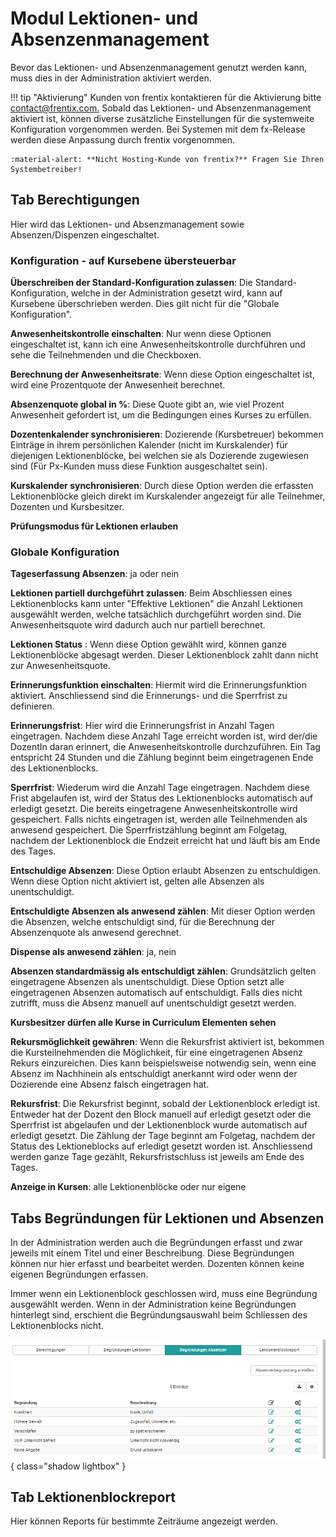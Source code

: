 # Modul Lektionen- und Absenzenmanagement

Bevor das Lektionen- und Absenzenmanagement genutzt werden kann, muss dies in
der Administration aktiviert werden. 

!!! tip "Aktivierung"
	Kunden von frentix kontaktieren für die Aktivierung bitte
	[contact@frentix.com.](mailto:contact@frentix.com.) Sobald das Lektionen- und 
	Absenzenmanagement aktiviert ist, können diverse zusätzliche Einstellungen für 
	die systemweite Konfiguration vorgenommen werden. Bei Systemen mit dem fx-Release 
	werden diese Anpassung durch frentix vorgenommen.  
		
	:material-alert: **Nicht Hosting-Kunde von frentix?** Fragen Sie Ihren Systembetreiber!

## Tab Berechtigungen

Hier wird das Lektionen- und Absenzmanagement sowie Absenzen/Dispenzen
eingeschaltet.

### Konfiguration - auf Kursebene übersteuerbar

 **Überschreiben der Standard-Konfiguration zulassen**: Die Standard-
Konfiguration, welche in der Administration gesetzt wird, kann auf Kursebene
überschrieben werden. Dies gilt nicht für die "Globale Konfiguration".

 **Anwesenheitskontrolle einschalten**: Nur wenn diese Optionen eingeschaltet
ist, kann ich eine Anwesenheitskontrolle durchführen und sehe die
Teilnehmenden und die Checkboxen.

 **Berechnung der Anwesenheitsrate**: Wenn diese Option eingeschaltet ist,
wird eine Prozentquote der Anwesenheit berechnet.

 **Absenzenquote global in %**: Diese Quote gibt an, wie viel Prozent
Anwesenheit gefordert ist, um die Bedingungen eines Kurses zu erfüllen.

 **Dozentenkalender synchronisieren**: Dozierende (Kursbetreuer) bekommen
Einträge in ihrem persönlichen Kalender (nicht im Kurskalender) für diejenigen
Lektionenblöcke, bei welchen sie als Dozierende zugewiesen sind (Für Px-Kunden
muss diese Funktion ausgeschaltet sein).

 **Kurskalender synchronisieren**: Durch diese Option werden die erfassten
Lektionenblöcke gleich direkt im Kurskalender angezeigt für alle Teilnehmer,
Dozenten und Kursbesitzer.

 **Prüfungsmodus für Lektionen erlauben**

  

### Globale Konfiguration

 **Tageserfassung Absenzen**: ja oder nein

 **Lektionen partiell durchgeführt zulassen**: Beim Abschliessen eines
Lektionenblocks kann unter "Effektive Lektionen" die Anzahl Lektionen
ausgewählt werden, welche tatsächlich durchgeführt worden sind. Die
Anwesenheitsquote wird dadurch auch nur partiell berechnet.

 **Lektionen Status** : Wenn diese Option gewählt wird, können ganze
Lektionenblöcke abgesagt werden. Dieser Lektionenblock zahlt dann nicht zur
Anwesenheitsquote.

 **Erinnerungsfunktion einschalten**: Hiermit wird die Erinnerungsfunktion
aktiviert. Anschliessend sind die Erinnerungs- und die Sperrfrist zu
definieren.

 **Erinnerungsfrist**: Hier wird die Erinnerungsfrist in Anzahl Tagen
eingetragen. Nachdem diese Anzahl Tage erreicht worden ist, wird der/die
DozentIn daran erinnert, die Anwesenheitskontrolle durchzuführen. Ein Tag
entspricht 24 Stunden und die Zählung beginnt beim eingetragenen Ende des
Lektionenblocks.

 **Sperrfrist**: Wiederum wird die Anzahl Tage eingetragen. Nachdem diese
Frist abgelaufen ist, wird der Status des Lektionenblocks automatisch auf
erledigt gesetzt. Die bereits eingetragene Anwesenheitskontrolle wird
gespeichert. Falls nichts eingetragen ist, werden alle Teilnehmenden als
anwesend gespeichert. Die Sperrfristzählung beginnt am Folgetag, nachdem der
Lektionenblock die Endzeit erreicht hat und läuft bis am Ende des Tages.

 **Entschuldige Absenzen**: Diese Option erlaubt Absenzen zu entschuldigen.
Wenn diese Option nicht aktiviert ist, gelten alle Absenzen als
unentschuldigt.

 **Entschuldigte Absenzen als anwesend zählen**: Mit dieser Option werden die
Absenzen, welche entschuldigt sind, für die Berechnung der Absenzenquote als
anwesend gerechnet.

 **Dispense als anwesend zählen**: ja, nein

 **Absenzen standardmässig als entschuldigt zählen**: Grundsätzlich gelten
eingetragene Absenzen als unentschuldigt. Diese Option setzt alle
eingetragenen Absenzen automatisch auf entschuldigt. Falls dies nicht
zutrifft, muss die Absenz manuell auf unentschuldigt gesetzt werden.

 **Kursbesitzer dürfen alle Kurse in Curriculum Elementen sehen**

 **Rekursmöglichkeit gewähren**: Wenn die Rekursfrist aktiviert ist, bekommen
die Kursteilnehmenden die Möglichkeit, für eine eingetragenen Absenz Rekurs
einzureichen. Dies kann beispielsweise notwendig sein, wenn eine Absenz im
Nachhinein als entschuldigt anerkannt wird oder wenn der Dozierende eine
Absenz falsch eingetragen hat.

 **Rekursfrist**: Die Rekursfrist beginnt, sobald der Lektionenblock erledigt
ist. Entweder hat der Dozent den Block manuell auf erledigt gesetzt oder die
Sperrfrist ist abgelaufen und der Lektionenblock wurde automatisch auf
erledigt gesetzt. Die Zählung der Tage beginnt am Folgetag, nachdem der Status
des Lektioneblocks auf erledigt gesetzt worden ist. Anschliessend werden ganze
Tage gezählt, Rekursfristschluss ist jeweils am Ende des Tages.

 **Anzeige in Kursen**: alle Lektionenblöcke oder nur eigene

## Tabs Begründungen für Lektionen und Absenzen

In der Administration werden auch die Begründungen erfasst und zwar jeweils
mit einem Titel und einer Beschreibung. Diese Begründungen können nur hier
erfasst und bearbeitet werden. Dozenten können keine eigenen Begründungen
erfassen.

Immer wenn ein Lektionenblock geschlossen wird, muss eine Begründung
ausgewählt werden. Wenn in der Administration keine Begründungen hinterlegt
sind, erschient die Begründungsauswahl beim Schliessen des Lektionenblocks
nicht.

![](assets/Absenz_Begruendung.png){ class="shadow lightbox" }

## Tab Lektionenblockreport

Hier können Reports für bestimmte Zeiträume angezeigt werden.

